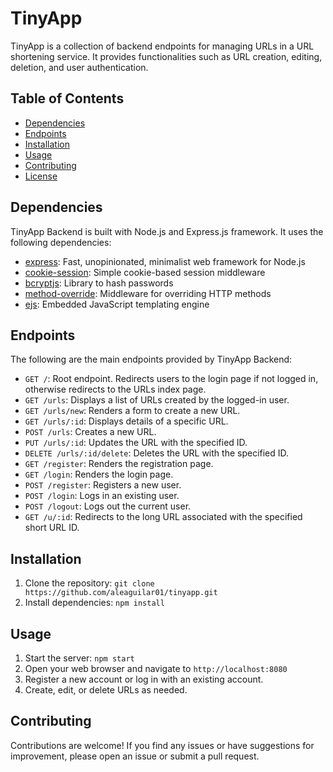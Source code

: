 # TinyApp

TinyApp is a collection of backend endpoints for managing URLs in a URL shortening service. It provides functionalities such as URL creation, editing, deletion, and user authentication.

## Table of Contents

- [Dependencies](#dependencies)
- [Endpoints](#endpoints)
- [Installation](#installation)
- [Usage](#usage)
- [Contributing](#contributing)
- [License](#license)

## Dependencies

TinyApp Backend is built with Node.js and Express.js framework. It uses the following dependencies:

- [express](https://www.npmjs.com/package/express): Fast, unopinionated, minimalist web framework for Node.js
- [cookie-session](https://www.npmjs.com/package/cookie-session): Simple cookie-based session middleware
- [bcryptjs](https://www.npmjs.com/package/bcryptjs): Library to hash passwords
- [method-override](https://www.npmjs.com/package/method-override): Middleware for overriding HTTP methods
- [ejs](https://www.npmjs.com/package/ejs): Embedded JavaScript templating engine

## Endpoints

The following are the main endpoints provided by TinyApp Backend:

- `GET /`: Root endpoint. Redirects users to the login page if not logged in, otherwise redirects to the URLs index page.
- `GET /urls`: Displays a list of URLs created by the logged-in user.
- `GET /urls/new`: Renders a form to create a new URL.
- `GET /urls/:id`: Displays details of a specific URL.
- `POST /urls`: Creates a new URL.
- `PUT /urls/:id`: Updates the URL with the specified ID.
- `DELETE /urls/:id/delete`: Deletes the URL with the specified ID.
- `GET /register`: Renders the registration page.
- `GET /login`: Renders the login page.
- `POST /register`: Registers a new user.
- `POST /login`: Logs in an existing user.
- `POST /logout`: Logs out the current user.
- `GET /u/:id`: Redirects to the long URL associated with the specified short URL ID.

## Installation

1. Clone the repository: `git clone https://github.com/aleaguilar01/tinyapp.git`
2. Install dependencies: `npm install`

## Usage

1. Start the server: `npm start`
2. Open your web browser and navigate to `http://localhost:8080`
3. Register a new account or log in with an existing account.
4. Create, edit, or delete URLs as needed.

## Contributing

Contributions are welcome! If you find any issues or have suggestions for improvement, please open an issue or submit a pull request.
